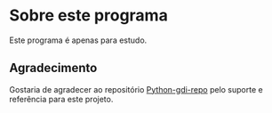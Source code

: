 # Sobre este programa

Este programa é apenas para estudo.

## Agradecimento

Gostaria de agradecer ao repositório [Python-gdi-repo](https://github.com/Leo-Aqua/Python-gdi-repo) pelo suporte e referência para este projeto.

